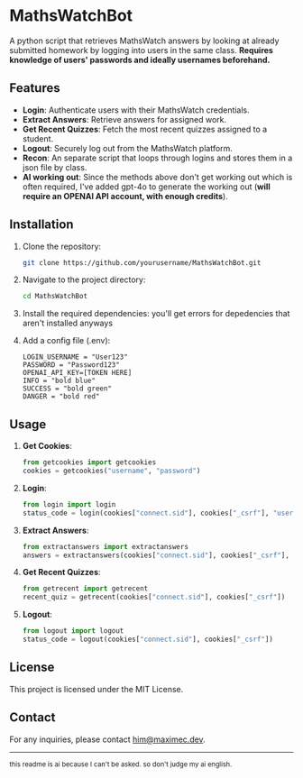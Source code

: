 # MathsWatchBot

A python script that retrieves MathsWatch answers by looking at already submitted homework by logging into users in the same class. **Requires knowledge of users' passwords and ideally usernames beforehand.**

## Features

- **Login**: Authenticate users with their MathsWatch credentials.
- **Extract Answers**: Retrieve answers for assigned work.
- **Get Recent Quizzes**: Fetch the most recent quizzes assigned to a student.
- **Logout**: Securely log out from the MathsWatch platform.
- **Recon**: An separate script that loops through logins and stores them in a json file by class.
- **AI working out**: Since the methods above don't get working out which is often required, I've added gpt-4o to generate the  working out (**will require an OPENAI API account, with enough credits**).

## Installation

1. Clone the repository:

    ```sh
    git clone https://github.com/yourusername/MathsWatchBot.git
    ```

2. Navigate to the project directory:

    ```sh
    cd MathsWatchBot
    ```

3. Install the required dependencies:
    you'll get errors for depedencies that aren't installed anyways

4. Add a config file (.env):

    ```env
    LOGIN_USERNAME = "User123"
    PASSWORD = "Password123"
    OPENAI_API_KEY=[TOKEN HERE]
    INFO = "bold blue"
    SUCCESS = "bold green"
    DANGER = "bold red"
    ```

## Usage

1. **Get Cookies**:

    ```py
    from getcookies import getcookies
    cookies = getcookies("username", "password")
    ```

2. **Login**:

    ```py
    from login import login
    status_code = login(cookies["connect.sid"], cookies["_csrf"], "username", "password")
    ```

3. **Extract Answers**:

    ```py
    from extractanswers import extractanswers
    answers = extractanswers(cookies["connect.sid"], cookies["_csrf"], "quiz_id")
    ```

4. **Get Recent Quizzes**:

    ```py
    from getrecent import getrecent
    recent_quiz = getrecent(cookies["connect.sid"], cookies["_csrf"])
    ```

5. **Logout**:

    ```py
    from logout import logout
    status_code = logout(cookies["connect.sid"], cookies["_csrf"])
    ```

## License

This project is licensed under the MIT License.

## Contact

For any inquiries, please contact <him@maximec.dev>.

---

<small>this readme is ai because I can't be asked. so don't judge my ai english.</small>
